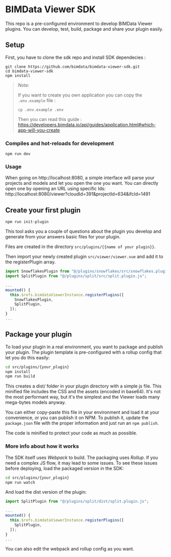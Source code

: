 # BIMData Viewer SDK

This repo is a pre-configured environment to develop BIMData Viewer plugins.
You can develop, test, build, package and share your plugin easily.

## Setup

First, you have to clone the sdk repo and install SDK dependecies :

```
git clone https://github.com/bimdata/bimdata-viewer-sdk.git
cd bimdata-viewer-sdk
npm install
```

> _Note:_
>
> If you want to create you own application you can copy the `.env.example` file :
>
> ```
> cp .env.example .env
> ```
>
> Then you can read this guide : https://developers.bimdata.io/api/guides/application.html#which-app-will-you-create

### Compiles and hot-reloads for development

```
npm run dev
```

### Usage

When going on http://localhost:8080, a simple interface will parse your projects and models and let you open the one you want.
You can directly open one by opening an URL using specific Ids: http://localhost:8080/viewer?cloudId=391&projectId=634&ifcId=1491

## Create your first plugin

```
npm run init-plugin
```

This tool asks you a couple of questions about the plugin you develop and generate from your answers basic files for your plugin.

Files are created in the directory `src/plugins/{{name of your plugin}}`.

Then import your newly created plugin `src/viewer/viewer.vue` and add it to the registerPlugin array.

```js
import SnowflakesPlugin from "@/plugins/snowflakes/src/snowflakes.plugin.js";
import SplitPlugin from "@/plugins/split/src/split.plugin.js";

...
mounted() {
  this.$refs.bimdataViewerInstance.registerPlugins([
    SnowflakesPlugin,
    SplitPlugin,
  ]);
}
...
```

## Package your plugin

To load your plugin in a real environment, you want to package and publish your plugin.
The plugin template is pre-configured with a rollup config that let you do this easily:

```bash
cd src/plugins/{your_plugin}
npm install
npm run build
```

This creates a dist/ folder in your plugin directory with a simple js file. This minified file includes the CSS and the assets (encoded in base64). It's not the most performant way, but it's the simplest and the Viewer loads many mega-bytes models anyway.

You can either copy-paste this file in your environment and load it at your convenience, or you can publish it on NPM.
To publish it, update the `package.json` file with the proper information and just run an `npm publish`.

The code is minified to protect your code as much as possible.

### More info about how it works

The SDK itself uses _Webpack_ to build. The packaging uses _Rollup_. If you need a complex JS flow, it may lead to some issues.
To see these issues before deploying, load the packaged version in the SDK:

```bash
cd src/plugins/{your_plugin}
npm run watch
```

And load the dist version of the plugin:

```js
import SplitPlugin from "@/plugins/split/dist/split.plugin.js";

...
mounted() {
  this.$refs.bimdataViewerInstance.registerPlugins([
    SplitPlugin,
  ]);
}
...
```

You can also edit the webpack and rollup config as you want.
